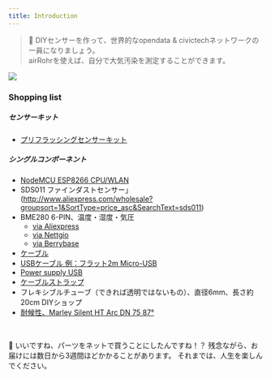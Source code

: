 ```yaml
---
title: Introduction
---
```


> 🚧 DIYセンサーを作って、世界的なopendata & civictechネットワークの一員になりましょう。<br> airRohrを使えば、自分で大気汚染を測定することができます。


<img src="../docs/airrohr/particulate-matter-air-quality-sensor-kit.jpeg" loading="lazy"/>

### Shopping list
##### センサーキット
* [プリフラッシングセンサーキット](https://nettigo.eu/products/luftdaten-org-pl-kit-sds011-bme280)

##### シングルコンポーネント
* [NodeMCU ESP8266 CPU/WLAN](https://www.aliexpress.com/wholesale?groupsort=1&SortType=price_asc&SearchText=nodemcu+v3+esp8266+ch340)
* SDS011 ファインダストセンサー」(http://www.aliexpress.com/wholesale?groupsort=1&SortType=price_asc&SearchText=sds011)
* BME280 6-PIN、温度・湿度・気圧
  - [via Aliexpress](https://www.aliexpress.com/wholesale?catId=0&initiative_id=SB_20200308040440&SearchText=bme280+-5V+%2B3.3V)
  - [via Nettgio](https://nettigo.eu/products/module-pressure-humidity-and-temperature-sensor-bosch-bme280)
  - [via Berrybase](https://www.berrybase.de/bauelemente/sensoren-module/feuchtigkeit/bme680-breakout-board-4in1-sensor-f-252-r-temperatur-luftfeuchtigkeit-luftdruck-und-luftg-252-t)
* [ケーブル](http://www.aliexpress.com/wholesale?groupsort=1&SortType=price_asc&SearchText=Dupont+cable+20cm+female-female)
* [USBケーブル 例：フラット2m Micro-USB](https://www.aliexpress.com/wholesale?catId=0&initiative_id=SB_20200308040708&SearchText=micro+usb+flat+cable+2m)
* [Power supply USB](https://www.aliexpress.com/wholesale?catId=0&initiative_id=SB_20200308040834&SearchText=single+micro+usb+eu+power+supply)
* [ケーブルストラップ](https://www.aliexpress.com/wholesale?catId=0&initiative_id=SB_20200308040852&SearchText=cable+straps)
* フレキシブルチューブ（できれば透明ではないもの）、直径6mm、長さ約20cm DIYショップ
* [耐候性、Marley Silent HT Arc DN 75 87°](https://www.bauhaus.info/rohrsysteme/marley-ht-bogen-/p/13625028)


<br>

🙌 いいですね、パーツをネットで買うことにしたんですね！？
残念ながら、お届けには数日から3週間ほどかかることがあります。
それまでは、人生を楽しんでください️。
